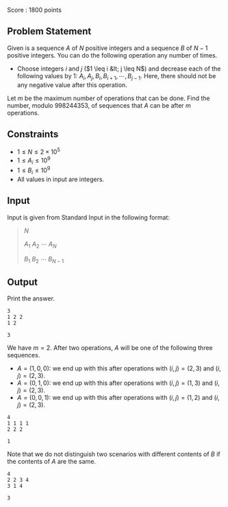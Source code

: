 Score : $1800$ points

## Problem Statement

Given is a sequence $A$ of $N$ positive integers and a sequence $B$ of $N-1$ positive integers.
You can do the following operation any number of times.

- Choose integers $i$ and $j$ ($1 \leq i &lt; j \leq N$) and decrease each of the following values by $1$: $A_i,A_j,B_i,B_{i+1},\cdots,B_{j-1}$. Here, there should not be any negative value after this operation.

Let $m$ be the maximum number of operations that can be done.
Find the number, modulo $998244353$, of sequences that $A$ can be after $m$ operations.

## Constraints

- $1 \leq N \leq 2 \times 10^5$
- $1 \leq A_i \leq 10^9$
- $1 \leq B_i \leq 10^9$
- All values in input are integers.

## Input

Input is given from Standard Input in the following format:

> $N$
> 
> $A_1$ $A_2$ $\cdots$ $A_N$
> 
> $B_1$ $B_2$ $\cdots$ $B_{N-1}$

## Output

Print the answer.

```input1
3
1 2 2
1 2
```

```output1
3
```

We have $m=2$. After two operations, $A$ will be one of the following three sequences.

- $A=(1,0,0)$: we end up with this after operations with $(i,j)=(2,3)$ and $(i,j)=(2,3)$.
- $A=(0,1,0)$: we end up with this after operations with $(i,j)=(1,3)$ and $(i,j)=(2,3)$.
- $A=(0,0,1)$: we end up with this after operations with $(i,j)=(1,2)$ and $(i,j)=(2,3)$.

```input2
4
1 1 1 1
2 2 2
```

```output2
1
```

Note that we do not distinguish two scenarios with different contents of $B$ if the contents of $A$ are the same.

```input3
4
2 2 3 4
3 1 4
```

```output3
3
```